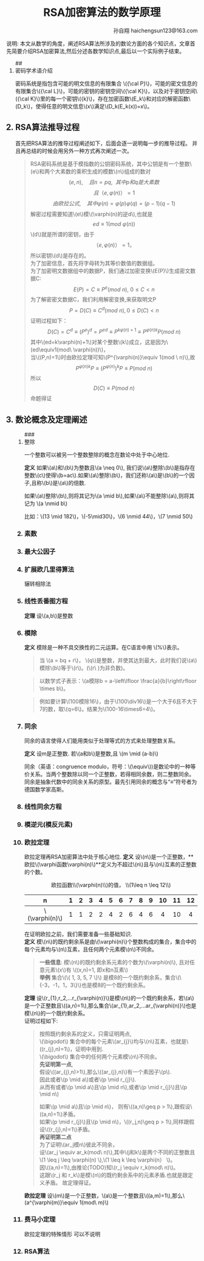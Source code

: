 # <center>RSA加密算法的数学原理



<div style="text-align: right;">孙自翔 haichengsun123@163.com</div> 

<script type="text/javascript"
   src="http://cdn.mathjax.org/mathjax/latest/MathJax.js?config=TeX-AMS-MML_HTMLorMML">
</script>

说明: 本文从数学的角度，阐述RSA算法所涉及的数论方面的各个知识点，文章首先简要介绍RSA加密算法,然后分述各数学知识点,最后以一个实际例子结束。
<ol>   <!---定义有序列表 这个很重要-->
## <li> 密码学术语介绍

<!--
这里是注释显示不出来
{\rm 需转换的部分字符}
$$ evidence\_{i}=\sum \_{j}W\_{ij}x\_{j}+b\_{i} $$
其中，\\( W\_i \\) 和 \\( b\_i \\) 分别为类别 \\( i \\) 的权值和偏置。
\\( {\cal  K}   {\rm A}   \alpha　A　\beta　B　\gamma　\Gamma　\delta　\Delta　\epsilon　E \varepsilon　　\zeta　Z　\eta　H　\theta　\Theta　\vartheta \iota　I　\kappa　K　\lambda　\Lambda　\mu　M　\nu　N \xi　\Xi　o　O　\pi　\Pi　\varpi　　\rho　P \varrho　　\sigma　\Sigma　\varsigma　　\tau　T　\upsilon　\Upsilon \phi　\Phi　\varphi　　\chi　X　\psi　\Psi　\omega　\Omega  \\))
\\({\cal K} {\sf K}\\)
\\[\alpha\\]
-->

密码系统是指包含可能的明文信息的有限集合 \\({\cal P}\\)，可能的密文信息的有限集合\\({\cal L}\\)，可能的密钥的密钥空间\\({\cal K}\\)，以及对于密钥空间\\({\cal K}\\)里的每一个密钥\\({k}\\)，存在加密函数\\(E\_k\\)和对应的解密函数\\(D\_k\\)，使得任意的明文信息\\(x\\)满足\\(D\_k(E\_k(x))=x\\)。

## <li> RSA算法推导过程
首先把RSA算法的推导过程阐述如下，后面会逐一说明每一步的推导过程。
并且再总结的时候会用另外一种方式再次阐述一次。
> RSA密码系统是基于模指数的公钥密码系统，其中公钥是有一个整数\\(e\\)和两个大素数的乘积生成的模数\\(n\\)组成的数对
> $$(e,n) ,    \ \ \ \    且n=pq, \ \ 其中p和q是大素数$$
> $$且（e,\varphi(n)）=1$$
> $$由欧拉公式,\ \ \ \ 其中 \varphi(n)=\varphi(p)\varphi(q)=(p-1)(q-1)$$
> 解密过程需要知道\\(e\\)模\\(\varphi(n)的逆d\\),也就是
> $$ed \equiv 1 (mod\ \varphi(n))$$
> \\(d\\)就是所谓的密钥，由于
> $$（e,\varphi(n)）=1， $$
> 所以密钥\\(d\\)是存在的。  
> 为了加密信息，首先将字母转为其等价数值的数据组。  
> 为了加密明文数据组中的数据P，我们通过加密变换\\(E(P)\\)生成密文数据C:
> $$E(P)=C \equiv P^e(mod\ n),\ 0\leq C < n$$
> 为了解密密文数据C，我们利用解密变换,来获取明文P
> $$P=D(C) \equiv C^d(mod \ n), 0\leq D(C)<n$$
> 证明过程如下：
> $$D(C)=C^d \equiv (P^e)^d=P^{ed} \equiv P^{k\varphi(n)+1} \equiv P^{\varphi(n)k}P(mod\ n)$$
> 其中\\(ed=k\varphi(n)+1\\)对某个整数\\(k\\)成立，这是因为\\(ed\equiv1(mod\ \varphi(n))\\)，  
> 当\\((P,n)=1\\)时由欧拉定理可知\\(P^{\varphi(n)}\equiv 1(mod \ n)\\),故
> $$P^{\varphi(n)k}P \equiv (P^{\varphi(n)})^{k}P \equiv P(mod\ n)$$
> 所以  
> $$D(C) \equiv P(mod\ n)$$
> 命题得证

## <li> 数论概念及定理阐述 
<ol>
### <li> 整除 
<!--摘自书籍--> 

一个整数可以被另一个整数整除的概念在数论中处于中心地位.

**定义** 如果\\(a\\)和\\(b\\)为整数且\\(a \neq 0\\), 我们说\\(a\\)整除\\(b\\)是指存在整数\\(c\\)使得\\(b=ac\\).如果\\(a\\)整除\\(b\\)，我们还称\\(a\\)是\\(b\\)的一个因子,且称\\(b\\)是\\(a\\)的倍数.

如果\\(a\\)整除\\(b\\),则将其记为\\(a \mid b\\),如果\\(a\\)不能整除\\(a\\),则将其记为 \\(a \nmid b\\)

比如：\\(13 \mid 182\\)，\\(-5\mid30\\)，\\(6 \nmid 44\\)，\\(7 \nmid 50\\)
### <li> 素数

### <li> 最大公因子

### <li>扩展欧几里得算法 
辗转相除法
### <li>线性丢番图方程
**定理** 设\\(a,b\\)是整数 
### <li> 模除  
<!--摘自wiki百科-->
**定义** 模除是一种不具交换性的二元运算。在C语言中用 \\(\%\\)表示。



> 当 \\(a = bq + r\\)， \\(q\\)是整数，并使其达到最大，此时我们说\\(a\\)模除\\(b\\)等于\\(r\\)。(\\(r\ \)为非负数)。

> 以数学式子表示：\\(a模除b = a-\left\lfloor \frac{a}{b}\right\rfloor \times b\\)。

> 例如要计算\\(100模除16\\)，由于\\(100\div16\\)是一个大于6且不大于7的数，取\\(q=6\\)。结果为\\(100-16\times6=4\\)。



### <li> 同余  
<!--\cite{WEBSITE:congruence_modulo}-->
同余的语言使得人们能用类似于处理等式的方式来处理整数关系。


 
**定义** 设m是正整数. 若\\(a和b\\)是整数,且 \\(m \mid (a-b)\\)
 

同余（英语：congruence modulo，符号：\\(\equiv\\))是数论中的一种等价关系。当两个整数除以同一个正整数，若得相同余数，则二整数同余。同余是抽象代数中的同余关系的原型。最先引用同余的概念与“≡”符号者为德国数学家高斯。
### <li>线性同余方程
### <li>模逆元(模反元素) 
  
### <li>欧拉定理   
欧拉定理再RSA加密算法中处于核心地位.
**定义** 设\\(n\\)是一个正整数，**欧拉\\(\varphi函数\varphi(n)\\)**定义为不超过\\(n\\)且与\\(n\\)互素的正整数的个数。
<center> 欧拉函数\\(\varphi(n)\\)的值， \\(1\leq n \leq 12\\)  </center>  

|               n|   1|   2|   3|   4 |   5|   6|   7|   8|   9|  10|  11|  12|
|            :--:|:--:|:--:|:--:| :--:|:--:|:--:|:--:|:--:|:--:|:--:|:--:|:--:|
|\\(\varphi(n)\\)|   1|   1|   2|   2 |   4|   2|   6|   4|   6|   4|  10|   4|
在证明欧拉之前，我们需要准备一些基础知识.  
**定义** 模\\(n\\)的既约剩余系是由\\(\varphi(n)\\)个整数构成的集合，集合中的每个元素均与\\(n\\)互素，且任何两个元素模\\(n\\)不同余。  
> **一些信息**: 模\\(n\\)的既约剩余系元素的个数为\\(\varphi(n)\\), 且对任意元素\\(x\\)有 \\((x,n)=1, 即x和n互素\\)  
**举例** 集合\\(\\{ 1, 3, 5, 7 \\}\\) 是模8的一个既约剩余系，集合\\(\\{-3，-1，1，3\\}\\)也是模8的一个既约剩余系。

**定理** 设\\(r\_{1},r\_2,...r\_{\varphi(n)}\\)是模\\(n\\)的一个既约剩余系，若\\(a\\)是一个正整数且\\((a,n)=1\\),那么集合\\(ar\_{1},ar\_2,...ar\_{\varphi(n)}\\)也是模\\(n\\)的一个既约剩余系。  
证明过程如下:
> 按照既约剩余系的定义，只需证明两点,  
> \\(\bigodot\\) 集合中的每个元素\\(ar\_{j}\\)均与\\(n\\)互素，也就是\\((r\_{j},n)=1\\)，证明中用到.  
> \\(\bigodot\\) 集合中的任何两个元素模\\(n\\)不同余。  
> **先证明第一点**,   
> 假设\\((ar\_{j},n)>1\\),那么\\((ar\_{j},n)\\)有一个素因子\\(p\\).  
> 因此或者\\(p \mid a\\)或者\\(p \mid r\_{j}\\).   
> 从而有或者\\(p \mid a\\)且\\(p \mid n\\),或者\\(p \mid r\_{j}\\)且\\(p \mid n\\)  
>     
> 如果\\(p \mid a\\)且\\(p \mid n\\)， 则有\\((a,n)\geq p > 1\\),跟假设\\((a,n)=1\\)矛盾。  
> 如果\\(p \mid r\_{j}\\)且\\(p \mid n\\)，\\((r\_j,n)\geq p > 1\\),同样跟假设\\((r\_{j},n)=1\\)矛盾。  
> **再证明第二点**  
> 为了证明\\(ar\_j模n\\)彼此不同余，  
> 设\\(ar\_j \equiv ar\_k(mod\ n)\\),其中\\(j和k\\)是两个不同的正整数且   
> \\(1 \leq j \leq \varphi(n) \\),\\(1 \leq k \leq \varphi(n） \\)。  
> 因\\((a,n)=1\\),由推论(TODO)知\\(r\_j \equiv r\_k(mod\ n)\\)。  
> 这跟\\(r\_j 和 r_k\\)是模\\(n\\)的既约剩余系中的元素矛盾.也就是跟定义矛盾。
> 故定理得证。

**欧拉定理** 设\\(m\\)是一个正整数，\\(a\\)是一个整数且\\((a,m)=1\\),那么\\(a^{\varphi(m)}\equiv 1(mod\ m)\\)

### <li> 费马小定理   
欧拉定理的特殊情形 可以不说明
### <li>RSA算法  
</ol>   <!---跟三级标题匹配--> 
</ol>   <!---匹配二级标题--> 
